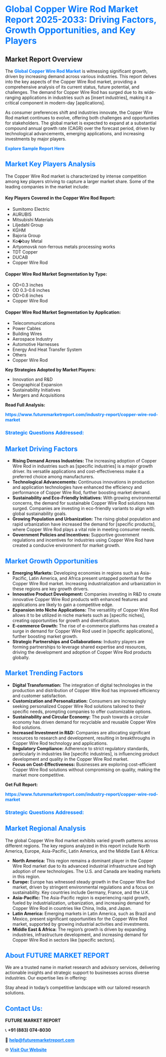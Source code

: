 <h1 style="color: #007BFF;">Global Copper Wire Rod Market Report 2025-2033: Driving Factors, Growth Opportunities, and Key Players</h1>

<section id="overview">
<h2>Market Report Overview</h2>
<p>The <a href="https://www.futuremarketreport.com/industry-report/copper-wire-rod-market" style="color: #007BFF; text-decoration: none;"><strong>Global Copper Wire Rod Market</strong></a> is witnessing significant growth, driven by increasing demand across various industries. This report delves into the key aspects of the Copper Wire Rod market, providing a comprehensive analysis of its current status, future potential, and challenges. The demand for Copper Wire Rod has surged due to its wide-ranging applications in industries such as [insert industries], making it a critical component in modern-day [applications].</p>
<p>As consumer preferences shift and industries innovate, the Copper Wire Rod market continues to evolve, offering both challenges and opportunities for stakeholders. The global market is expected to expand at a substantial compound annual growth rate (CAGR) over the forecast period, driven by technological advancements, emerging applications, and increasing investments by major players.</p>
</section>

<section id="overview">
<p><a href="https://www.futuremarketreport.com/request-sample/reportId=100269" style="color: #007BFF; text-decoration: none;"><strong>Explore Sample Report Here</strong></a></p>
</section>

<section id="key-players">
<h2 style="color: #007BFF;">Market Key Players Analysis</h2>
<p>The Copper Wire Rod market is characterized by intense competition among key players striving to capture a larger market share. Some of the leading companies in the market include:</p>
<h4>Key Players Covered in the Copper Wire Rod Report:</h4>
<ul><li>Sumitomo Electric</li><li>AURUBIS</li><li>Mitsubishi Materials</li><li>Liljedahl Group</li><li>KGHM</li><li>Bajoria Group</li><li>Ko�bay Metal</li><li>Artyomovsk non-ferrous metals processing works</li><li>TDT Copper</li><li>DUCAB</li><li>Copper Wire Rod</li></ul>
<h4>Copper Wire Rod Market Segmentation by Type:</h4>
<ul><li>OD&lt;0.3 inches</li><li>OD 0.3-0.6 inches</li><li>OD&gt;0.6 inches</li><li>Copper Wire Rod</li></ul>

<h4>Copper Wire Rod Market Segmentation by Application:</h4>
<ul><li>Telecommunications</li><li>Power Cables</li><li>Building Wires</li><li>Aerospace Industry</li><li>Automotive Harnesses</li><li>Energy And Heat Transfer System</li><li>Others</li><li>Copper Wire Rod</li></ul>
<p><strong>Key Strategies Adopted by Market Players:</strong></p>
<ul>
<li>Innovation and R&D</li>
<li>Geographical Expansion</li>
<li>Sustainability Initiatives</li>
<li>Mergers and Acquisitions</li>
</ul>
</section>

<section>
<p><strong>Read Full Analysis: </strong></p><a href="https://www.futuremarketreport.com/industry-report/copper-wire-rod-market" style="color: #007BFF; text-decoration: none;"><strong>https://www.futuremarketreport.com/industry-report/copper-wire-rod-market</strong></a>
<h3 style="color: #007BFF;">Strategic Questions Addressed:</h3>
</section>

<section id="driving-factors">
<h2 style="color: #007BFF;">Market Driving Factors</h2>
<ul>
<li><strong>Rising Demand Across Industries:</strong> The increasing adoption of Copper Wire Rod in industries such as [specific industries] is a major growth driver. Its versatile applications and cost-effectiveness make it a preferred choice among manufacturers.</li>
<li><strong>Technological Advancements:</strong> Continuous innovations in production and application technologies have enhanced the efficiency and performance of Copper Wire Rod, further boosting market demand.</li>
<li><strong>Sustainability and Eco-Friendly Initiatives:</strong> With growing environmental concerns, the demand for sustainable Copper Wire Rod solutions has surged. Companies are investing in eco-friendly variants to align with global sustainability goals.</li>
<li><strong>Growing Population and Urbanization:</strong> The rising global population and rapid urbanization have increased the demand for [specific products], where Copper Wire Rod plays a vital role in meeting consumer needs.</li>
<li><strong>Government Policies and Incentives:</strong> Supportive government regulations and incentives for industries using Copper Wire Rod have created a conducive environment for market growth.</li>
</ul>
</section>

<section id="growth-opportunities">
<h2 style="color: #007BFF;">Market Growth Opportunities</h2>
<ul>
<li><strong>Emerging Markets:</strong> Developing economies in regions such as Asia-Pacific, Latin America, and Africa present untapped potential for the Copper Wire Rod market. Increasing industrialization and urbanization in these regions are key growth drivers.</li>
<li><strong>Innovative Product Development:</strong> Companies investing in R&D to create innovative Copper Wire Rod products with enhanced features and applications are likely to gain a competitive edge.</li>
<li><strong>Expansion into Niche Applications:</strong> The versatility of Copper Wire Rod allows it to be utilized in niche markets such as [specific niches], creating opportunities for growth and diversification.</li>
<li><strong>E-commerce Growth:</strong> The rise of e-commerce platforms has created a surge in demand for Copper Wire Rod used in [specific applications], further boosting market growth.</li>
<li><strong>Strategic Partnerships and Collaborations:</strong> Industry players are forming partnerships to leverage shared expertise and resources, driving the development and adoption of Copper Wire Rod products globally.</li>
</ul>
</section>

<section id="trending-factors">
<h2 style="color: #007BFF;">Market Trending Factors</h2>
<ul>
<li><strong>Digital Transformation:</strong> The integration of digital technologies in the production and distribution of Copper Wire Rod has improved efficiency and customer satisfaction.</li>
<li><strong>Customization and Personalization:</strong> Consumers are increasingly seeking personalized Copper Wire Rod solutions tailored to their specific needs, prompting companies to offer customizable options.</li>
<li><strong>Sustainability and Circular Economy:</strong> The push towards a circular economy has driven demand for recyclable and reusable Copper Wire Rod solutions.</li>
<li><strong>Increased Investment in R&D:</strong> Companies are allocating significant resources to research and development, resulting in breakthroughs in Copper Wire Rod technology and applications.</li>
<li><strong>Regulatory Compliance:</strong> Adherence to strict regulatory standards, particularly in industries like [specific industries], is influencing product development and quality in the Copper Wire Rod market.</li>
<li><strong>Focus on Cost-Effectiveness:</strong> Businesses are exploring cost-efficient Copper Wire Rod solutions without compromising on quality, making the market more competitive.</li>
</ul>
</section>

<section>
<p><strong>Get Full Report: </strong></p><a href="https://www.futuremarketreport.com/industry-report/copper-wire-rod-market" style="color: #007BFF; text-decoration: none;"><strong>https://www.futuremarketreport.com/industry-report/copper-wire-rod-market</strong></a>
<h3 style="color: #007BFF;">Strategic Questions Addressed:</h3>
</section>


<section id="regional-analysis">
<h2 style="color: #007BFF;">Market Regional Analysis</h2>
<p>The global Copper Wire Rod market exhibits varied growth patterns across different regions. The key regions analyzed in this report include North America, Europe, Asia-Pacific, Latin America, and the Middle East & Africa:</p>
<ul>
<li><strong>North America:</strong> This region remains a dominant player in the Copper Wire Rod market due to its advanced industrial infrastructure and high adoption of new technologies. The U.S. and Canada are leading markets in this region.</li>
<li><strong>Europe:</strong> Europe has witnessed steady growth in the Copper Wire Rod market, driven by stringent environmental regulations and a focus on sustainability. Key countries include Germany, France, and the U.K.</li>
<li><strong>Asia-Pacific:</strong> The Asia-Pacific region is experiencing rapid growth, fueled by industrialization, urbanization, and increasing demand for Copper Wire Rod in countries like China, India, and Japan.</li>
<li><strong>Latin America:</strong> Emerging markets in Latin America, such as Brazil and Mexico, present significant opportunities for the Copper Wire Rod market, supported by growing industrial activities and investments.</li>
<li><strong>Middle East & Africa:</strong> The region’s growth is driven by expanding industries, infrastructure development, and increasing demand for Copper Wire Rod in sectors like [specific sectors].</li>
</ul>
</section>

<footer>
<h2 style="color: #007BFF;">About FUTURE MARKET REPORT</h2>
<p>We are a trusted name in market research and advisory services, delivering actionable insights and strategic support to businesses across diverse industries. Our expertise lies in offering:</p>

<p>Stay ahead in today’s competitive landscape with our tailored research solutions.</p>

<h2 style="color: #007BFF;">Contact Us:</h2>
<p><strong>FUTURE MARKET REPORT</strong></p>
<p>📞 <strong>+91 (883) 074-8030</strong></p>
<p>📧 <strong><a href="mailto:help@futuremarketreport.com" style="color: #007BFF;">help@futuremarketreport.com</a></strong></p>
<p>🌐 <strong><a href="https://www.futuremarketreport.com/" style="color: #007BFF;">Visit Our Website</a></strong></p>
</footer>